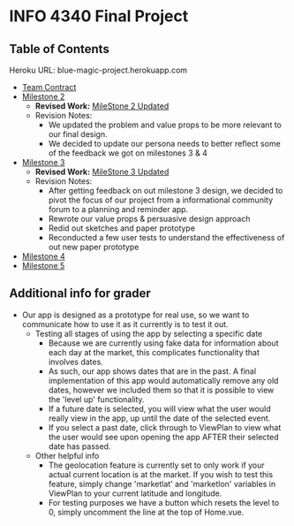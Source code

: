 # INFO 4340 Final Project

## Table of Contents

Heroku URL: blue-magic-project.herokuapp.com

- [Team Contract](documents/team-contract.md)
- [Milestone 2](documents/m-2.md)
  - **Revised Work:** [MileStone 2 Updated](documents/m2-updated.md)
  - Revision Notes:
    - We updated the problem and value props to be more relevant to our final design.
    - We decided to update our persona needs to better reflect some of the feedback we got on milestones 3 & 4
- [Milestone 3](documents/m-3.md)
  - **Revised Work:** [MileStone 3 Updated](documents/m3-updated.md)
  - Revision Notes:
    - After getting feedback on out milestone 3 design, we decided to pivot the focus of our project from a informational community forum to a planning and reminder app.
    - Rewrote our value props & persuasive design approach
    - Redid out sketches and paper prototype
    - Reconducted a few user tests to understand the effectiveness of out new paper prototype
- [Milestone 4](documents/m-4.md)
- [Milestone 5](documents/m-5.md)


## Additional info for grader
- Our app is designed as a prototype for real use, so we want to communicate how to use it as it currently is to test it out.
    - Testing all stages of using the app by selecting a specific date
        - Because we are currently using fake data for information about each day at the market, this complicates functionality that involves dates.
        - As such, our app shows dates that are in the past. A final implementation of this app would automatically remove any old dates, however we included them so that it is possible to view the 'level up' functionality. 
        - If a future date is selected, you will view what the user would really view in the app, up until the date of the selected event.
        - If you select a past date, click through to ViewPlan to view what the user would see upon opening the app AFTER their selected date has passed. 
    - Other helpful info
        - The geolocation feature is currently set to only work if your actual current location is at the market. If you wish to test this feature, simply change 'marketlat' and 'marketlon' variables in ViewPlan to your current latitude and longitude. 
        - For testing purposes we have a button which resets the level to 0, simply uncomment the line at the top of Home.vue.